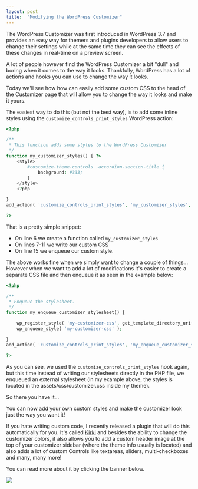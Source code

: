 ```yaml
---
layout: post
title:  "Modifying the WordPress Customizer"
---
```


The WordPress Customizer was first introduced in WordPress 3.7 and provides an easy way for themers and plugins developers to allow users to change their settings while at the same time they can see the effects of these changes in real-time on a preview screen.

A lot of people however find the WordPress Customizer a bit "dull" and boring when it comes to the way it looks.
Thankfully, WordPress has a lot of actions and hooks you can use to change the way it looks.

Today we'll see how how can easily add some custom CSS to the head of the Customizer page that will allow you to change the way it looks and make it yours.

The easiest way to do this (but not the best way), is to add some inline styles using the `customize_controls_print_styles` WordPress action:

```php
<?php

/**
 * This function adds some styles to the WordPress Customizer
 */
function my_customizer_styles() { ?>
	<style>
		#customize-theme-controls .accordion-section-title {
			background: #333;
		}
	</style>
	<?php

}
add_action( 'customize_controls_print_styles', 'my_customizer_styles', 999 );

?>
```

That is a pretty simple snippet:

* On line 6 we create a function called `my_customizer_styles`
* On lines 7-11 we write our custom CSS
* On line 15 we enqueue our custom style.

The above works fine when we simply want to change a couple of things...
However when we want to add a lot of modifications it's easier to create a separate CSS file and then enqueue it as seen in the example below:

```php
<?php

/**
 * Enqueue the stylesheet.
 */
function my_enqueue_customizer_stylesheet() {

	wp_register_style( 'my-customizer-css', get_template_directory_uri() . 'assets/css/customizer.css', NULL, NULL, 'all' );
	wp_enqueue_style( 'my-customizer-css' );

}
add_action( 'customize_controls_print_styles', 'my_enqueue_customizer_stylesheet' );

?>
```
As you can see, we used the `customize_controls_print_styles` hook again, but this time instead of writing our stylesheets directly in the PHP file, we enqueued an external stylesheet (in my example above, the styles is located in the assets/css/customizer.css inside my theme).

So there you have it...

You can now add your own custom styles and make the customizer look just the way you want it!

If you hate writing custom code, I recently released a plugin that will do this automatically for you.
It's called [Kirki](http://kirki.org) and besides the ability to change the customizer colors, it also allows you to add a custom header image at the top of your customizer sidebar (where the theme info usually is located) and also adds a lot of custom Controls like textareas, sliders, multi-checkboxes and many, many more!

You can read more about it by clicking the banner below.

<a href="http://kirki.org" alt="Kirki Customizer Customizations WordPress Plugin"><img src="/img/kirki-banner.png"></a>
